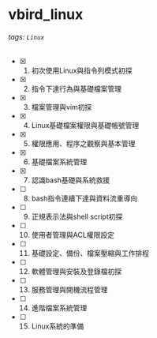 # vbird_linux
###### tags: `Linux`
- [x] 01. 初次使用Linux與指令列模式初探
- [x] 02. 指令下達行為與基礎檔案管理
- [x] 03. 檔案管理與vim初探
- [x] 04. Linux基礎檔案權限與基礎帳號管理
- [x] 05. 權限應用、程序之觀察與基本管理
- [x] 06. 基礎檔案系統管理
- [x] 07. 認識bash基礎與系統救援
- [ ] 08. bash指令連續下達與資料流重導向
- [ ] 09. 正規表示法與shell script初探
- [ ] 10. 使用者管理與ACL權限設定
- [ ] 11. 基礎設定、備份、檔案壓縮與工作排程
- [ ] 12. 軟體管理與安裝及登錄檔初探
- [ ] 13. 服務管理與開機流程管理
- [ ] 14. 進階檔案系統管理
- [ ] 15. Linux系統的準備

